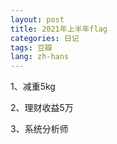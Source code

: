 ```yaml
---
layout: post
title: 2021年上半年flag
categories: 日记
tags: 豆瓣
lang: zh-hans
---
```

1、减重5kg

2、理财收益5万

3、系统分析师

